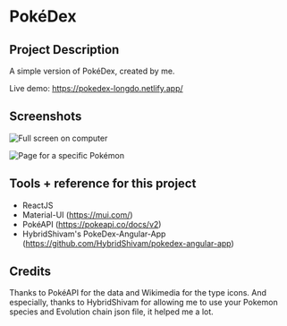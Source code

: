 # PokéDex

## Project Description

A simple version of PokéDex, created by me.

Live demo: https://pokedex-longdo.netlify.app/

## Screenshots

![Full screen on computer](https://user-images.githubusercontent.com/46486856/198340891-a6dfb9b2-bfb1-43e0-a70e-140f3700917f.png)

![Page for a specific Pokémon](https://user-images.githubusercontent.com/46486856/198340996-0b86db03-e2d5-4fcd-a7ba-9c6a7ccffc67.png)

## Tools + reference for this project

- ReactJS
- Material-UI (https://mui.com/)
- PokéAPI (https://pokeapi.co/docs/v2)
- HybridShivam's PokeDex-Angular-App (https://github.com/HybridShivam/pokedex-angular-app)

## Credits

Thanks to PokéAPI for the data and Wikimedia for the type icons. And especially, thanks to HybridShivam for allowing me to use your Pokemon species and Evolution chain json file, it helped me a lot.
